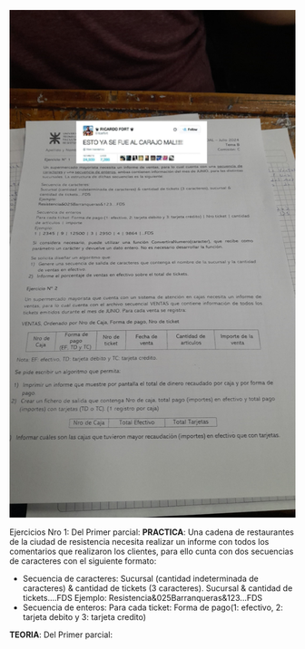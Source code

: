 ![parcial_1](/Algoritmo/TreePseudocode/TAED_Todo/Img/PrimerParcialAlgoritmos.jpeg)

Ejercicios Nro 1: Del Primer parcial: **PRACTICA**:
Una cadena de restaurantes de la ciudad de resistencia necesita realizar un informe con todos los comentarios que realizaron los clientes, para ello cunta con dos secuencias de caracteres con el siguiente formato:
- Secuencia de caracteres:
Sucursal (cantidad indeterminada de caracteres) & cantidad de tickets (3 caracteres). Sucursal & cantidad de tickets....FDS
Ejemplo:
Resistencia&025Barranqueras&123...FDS
- Secuencia de enteros:
Para cada ticket: Forma de pago(1: efectivo, 2: tarjeta debito y 3: tarjeta credito)

**TEORIA**: Del Primer parcial: 

